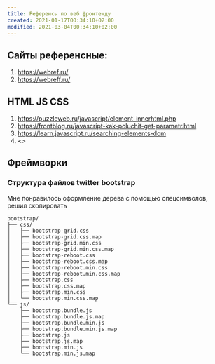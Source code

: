 ```yaml
---
title: Референсы по веб фронтенду
created: 2021-01-17T00:34:10+02:00
modified: 2021-03-04T00:34:10+02:00
---
```


## Сайты референсные:
1. <https://webref.ru/>
1. <https://webreff.ru/>

## HTML JS CSS

1. <https://puzzleweb.ru/javascript/element_innerhtml.php>
1. <https://frontblog.ru/javascript-kak-poluchit-get-parametr.html>
1. <https://learn.javascript.ru/searching-elements-dom>
1. <>


## Фреймворки

### Структура файлов twitter bootstrap
Мне понравилось оформление дерева с помощью спецсимволов, решил скопировать

```
bootstrap/  
├── css/  
│   ├── bootstrap-grid.css  
│   ├── bootstrap-grid.css.map  
│   ├── bootstrap-grid.min.css  
│   ├── bootstrap-grid.min.css.map  
│   ├── bootstrap-reboot.css  
│   ├── bootstrap-reboot.css.map  
│   ├── bootstrap-reboot.min.css  
│   ├── bootstrap-reboot.min.css.map  
│   ├── bootstrap.css  
│   ├── bootstrap.css.map  
│   ├── bootstrap.min.css  
│   └── bootstrap.min.css.map  
└── js/  
    ├── bootstrap.bundle.js  
    ├── bootstrap.bundle.js.map  
    ├── bootstrap.bundle.min.js  
    ├── bootstrap.bundle.min.js.map  
    ├── bootstrap.js  
    ├── bootstrap.js.map  
    ├── bootstrap.min.js  
    └── bootstrap.min.js.map  
```
